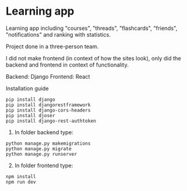 # Learning app

Learning app including "courses", "threads", "flashcards", "friends", "notifications" and ranking with statistics.

Project done in a three-person team.

I did not make frontend (in context of how the sites look), only did the backend and frontend in context of functionality.

Backend: Django
Frontend: React

Installation guide

```
pip install django
pip install djangorestframework
pip install django-cors-headers
pip install djoser
pip install django-rest-authtoken
```

1. In folder backend type:
```
python manage.py makemigrations
python manage.py migrate
python manage.py runserver
```
2. In folder frontend type:

```
npm install
npm run dev
```
